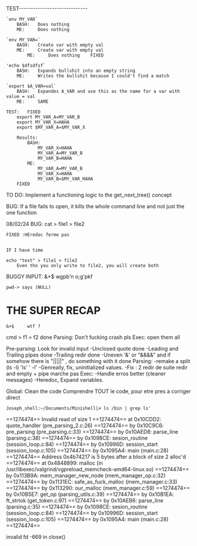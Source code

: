 TEST-----------------------------

	`env MY_VAR`
		BASH:	Does nothing
		ME:		Does nothing

	`env MY_VAR=`
		BASH:	Create var with empty val
		ME:		Create var with empty val
			ME:		Does nothing	FIXED

	'echo $dfsdfsf`
		BASH:	Expands bullshit into an empty string
		ME:		Writes the bullshit because I could't find a match

	`export $A_VAR=val`
		BASH:	Expandes A_VAR and use this as the name for a var with value = val
		ME:		SAME

	TEST:	FIXED
		export MY_VAR_A=MY_VAR_B
		export MY_VAR_X=HAHA
		export $MY_VAR_A=$MY_VAR_X

		Results:
			BASH:
				MY_VAR_X=HAHA
				MY_VAR_A=MY_VAR_B
				MY_VAR_B=HAHA
			ME:
				MY_VAR_A=MY_VAR_B
				MY_VAR_X=HAHA
				MY_VAR_B=$MY_VAR_HAHA
		FIXED

TO DO:
	Implement a functioning logic to the get_next_tree() concept


BUG:
	If a file fails to open, it kills the whole command line and not just the one function


08/02/24
BUG:
	cat > file1 > file2

	FIXED :HEredoc ferme pas


	IF I have time

	echo "text" > file1 > file2
		Even tho you only write to file2, you will create both

BUGGY INPUT:
	&+$
	wgpb'n o;g'pkf

	pwd-> says (NULL)


# ######################################################################
# ######################################################################
# ######################################################################

# THE SUPER RECAP

	&+$ 	wtf ?

cmd > f1 > f2 done
	Parsing:
		Don't fucking crash pls
	Exec:
		open them all

Pre-parsing:
	Look for invalid input
		-Unclosed quote       done
		-Leading and Trailing pipes		done
		-Trailing redir					done
		-Uneven '&' or "&&&&" and if somehow there is "|||||" , do something with it done
Parsing:
	-remake a split (ls          -l) 'ls' '            -l'
	-Genreally, fix, uninitialized values.
	-Fix :
		2 redir de suite
		redir and empty + pipe marche pas
Exec:
	-Handle erros better (cleaner messages)
	-Heredoc, Expand variables.


Global:
	Clean the code
	Comprendre TOUT le code, pour etre pres a corriger direct

	Joseph_shell:~/Documents/Minishell|☭ ls /bin | grep ls'
==1274474== Invalid read of size 1
==1274474==    at 0x10CDD2: quote_handler (pre_parsing_2.c:26)
==1274474==    by 0x10C9C6: pre_parsing (pre_parsing.c:33)
==1274474==    by 0x10AED8: parse_line (parsing.c:38)
==1274474==    by 0x1098CE: sesion_routine (session_loop.c:84)
==1274474==    by 0x10996D: session_start (session_loop.c:105)
==1274474==    by 0x1095A4: main (main.c:28)
==1274474==  Address 0x4b74217 is 5 bytes after a block of size 2 alloc'd
==1274474==    at 0x4848899: malloc (in /usr/libexec/valgrind/vgpreload_memcheck-amd64-linux.so)
==1274474==    by 0x113B9A: mem_manager_new_node (mem_manager_op.c:32)
==1274474==    by 0x1131EC: safe_as_fuck_malloc (mem_manager.c:33)
==1274474==    by 0x113290: our_malloc (mem_manager.c:59)
==1274474==    by 0x10B5E7: get_op (parsing_utils.c:39)
==1274474==    by 0x10B1EA: ft_strtok (get_token.c:97)
==1274474==    by 0x10AEB6: parse_line (parsing.c:35)
==1274474==    by 0x1098CE: sesion_routine (session_loop.c:84)
==1274474==    by 0x10996D: session_start (session_loop.c:105)
==1274474==    by 0x1095A4: main (main.c:28)
==1274474==


invalid fd -669 in close()